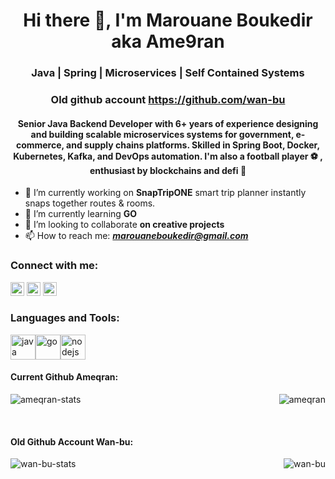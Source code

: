 <h1 align="center">Hi there 👋, I'm Marouane Boukedir aka Ame9ran</h1>
<h3 align="center">Java | Spring | Microservices | Self Contained Systems</h3>
<h3 align="center">Old github account <a href="https://github.com/wan-bu" target="blank">https://github.com/wan-bu</a></h3>
<h4 align="center">Senior Java Backend Developer with 6+ years of experience designing and building scalable microservices systems for government, e-commerce, and supply chains platforms. Skilled in Spring Boot, Docker, Kubernetes, Kafka, and DevOps automation.
I'm also a football player ⚽ , enthusiast by blockchains and defi 💸</h4>

- 🔭 I’m currently working on **SnapTripONE** smart trip planner instantly snaps together routes & rooms.
- 🌱 I’m currently learning **GO**
- 👯 I’m looking to collaborate **on creative projects**
- 📫 How to reach me: ***marouaneboukedir@gmail.com***

### **Connect with me:**
<a href="https://www.linkedin.com/in/marouane-boukedir-142156109/" target="blank"><img src="https://cdn2.iconfinder.com/data/icons/social-media-2285/512/1_Linkedin_unofficial_colored_svg-256.png" alt="marouane boukedir linkedin" height="22" width="22" /></a>
<a href="https://www.facebook.com/marouane.boukedir/" target="blank"><img src="https://cdn1.iconfinder.com/data/icons/logotypes/32/square-facebook-256.png" alt="marouane boukedir facebook" height="22" width="22" /></a>
<a href="https://www.youtube.com/channel/UCmzs6gSkY84h4qP0BrLRcjg?view_as=subscriber" target="blank"><img src="https://cdn1.iconfinder.com/data/icons/logotypes/32/youtube-256.png" alt="ucjm7i4g4z7zgcja_hkhlcvw" height="22" width="22" /></a>
<br />
### Languages and Tools:

<p align="left"><img src="https://cdn4.iconfinder.com/data/icons/logos-and-brands/512/181_Java_logo_logos-256.png" alt="java" width="40" height="40"/><img src="https://cdn3.iconfinder.com/data/icons/font-awesome-brands/640/golang-1024.png" alt="go" width="40" height="40"/><img src="https://cdn4.iconfinder.com/data/icons/logos-3/456/nodejs-new-pantone-black-256.png" alt="nodejs" width="40" height="40"/> 
<br />

#### Current Github Ameqran:
<p><img align="left" src="https://github-readme-stats.vercel.app/api/top-langs/?username=ameqran&hide=css,html" alt="ameqran-stats" /></p>
<p>&nbsp;<img align="right" src="https://github-readme-stats.vercel.app/api?username=ameqran&show_icons=true" alt="ameqran" /></p>
<br />

#### Old Github Account Wan-bu:
<p><img align="left" src="https://github-readme-stats.vercel.app/api/top-langs/?username=wan-bu&hide=css,html" alt="wan-bu-stats" /></p>
<p>&nbsp;<img align="right" src="https://github-readme-stats.vercel.app/api?username=wan-bu&show_icons=true" alt="wan-bu" /></p>

